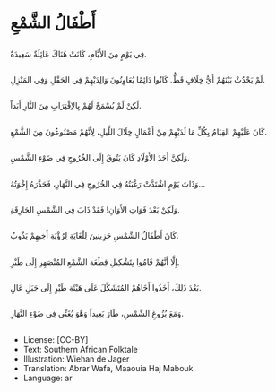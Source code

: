# أَطْفَالُ الشَّمْعِ

##
فِي يَوْمٍ مِنَ الأَيَّامِ، كَانَتْ هُنَاكَ عَائِلَةٌ سَعِيدَةٌ.

##
لَمْ يَحْدُثْ بَيْنَهُمْ أَيُّ خِلَافٍ قَطُّ. كَانُوا دَائِمًا يُعَاوِنُونَ وَالِدَيْهِمْ فِي الحَقْلِ وَفِي المَنْزِلِ.

##
لَكِنْ لَمْ يُسْمَحْ لَهُمْ بِالاِقْتِرَابِ مِنَ النَّارِ أَبَداً.

##
كَانَ عَلَيْهِمْ القِيَامُ بِكُلِّ مَا لَدَيْهِمْ مِنْ أَعْمَالٍ خِلَالَ اللَّيلِ، لِأَنَّهُمْ مَصْنُوعُونَ مِنَ الشَّمْعِ.

##
وَلَكِنَّ أَحَدَ الأَوْلَادِ كَانَ يَتُوقُ إِلَى الخُرُوجِ فِي ضَوْءِ الشَّمْسِ.

##
وَذَاتَ يَوْمٍ اشْتَدَّتْ رَغْبَتُهُ فِي الخُرُوجِ فِي النَّهَارِ، فَحَذَّرَهُ إِخْوَتُهُ…

##
وَلَكِنْ بَعْدَ فَوَاتِ الأَوَانِ! فَقَدْ ذَابَ فِي الشَّمْسِ الحَارِقَةِ.

##
كَانَ أَطْفَالُ الشَّمْسِ حَزِينِينَ لِلْغَايَةِ لِرُؤْيَةِ أَخِيهِمْ يَذُوبُ.

##
إِلَّا أَنَّهُمْ قَامُوا بِتَشْكِيلِ قِطْعَةِ الشَّمْعِ المُنْصَهِرِ إِلَى طَيْرٍ.

##
بَعْدَ ذَلِكَ، أَخَذُوا أَخَاهُمْ المُتَشَكِّلَ عَلَى هَيْئَةِ طَيْرٍ إِلَى جَبَلٍ عَالٍ.

##
وَمَعَ بُزُوغِ الشَّمْسِ، طَارَ بَعِيداً وَهْوَ يُغَنِّي فِي ضَوْءِ النَّهَارِ.

##
* License: [CC-BY]
* Text: Southern African Folktale
* Illustration: Wiehan de Jager
* Translation: Abrar Wafa, Maaouia Haj Mabouk
* Language: ar
